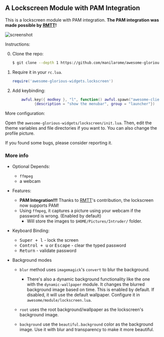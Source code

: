 ## A Lockscreen Module with PAM Integration

This is a lockscreen module with PAM integration. **The PAM integration was made possible by [RMTT](https://github.com/RMTT/)!**

![screenshot](lockscreen.png)

Instructions:

0. Clone the repo:

	```bash
	$ git clone --depth 1 https://github.com/manilarome/awesome-glorious-widgets ~/.config/awesome/
	```

1. Require it in your `rc.lua`.

	```lua
	require('awesome-glorious-widgets.lockscreen')
	```

2. Add keybinding:

	```lua
	    awful.key({ modkey }, "l", function() awful.spawn("awesome-client '_G.show_lockscreen()'", false) end,
              {description = "show the menubar", group = "launcher"})
    ```


More configuration:

Open the `awesome-glorious-widgets/lockscreen/init.lua`. Then, edit the theme variables and file directories if you want to. You can also change the profile picture.

If you found some bugs, please consider reporting it.

### More info

- Optional Depends:
	- `ffmpeg`
	- a webcam

- Features:
	- **PAM Integration!!!** Thanks to [RMTT](https://github.com/RMTT)'s contribution, the lockscreen now supports PAM!
	- Using `ffmpeg`, it captures a picture using your webcam if the password is wrong. (Enabled by default)
		- Will store the images to `$HOME/Pictures/Intruder/` folder.

- Keyboard Binding:
	- <kbd>Super + l</kbd> - lock the screen
	- <kbd>Control + u</kbd> or <kbd>Escape</kbd> - clear the typed password
	- <kbd>Return</kbd> - validate password

- Background modes
	- `blur` method uses `imagemagick`'s `convert` to blur the background. 
		- There's also a dynamic background functionality like the one with the `dynamic-wallpaper` module. It changes the blurred background image based on time. This is enabled by default. If disabled, it will use the default wallpaper. Configure it in `awesome/module/lockscreen.lua`.

	- `root` uses the root background/wallpaper as the lockscreen's background image.
	- `background` use the `beautiful.background` color as the background image. Use it with blur and transparency to make it more beautiful.